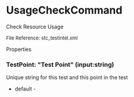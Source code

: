 # UsageCheckCommand

Check Resource Usage

<font size="2">File Reference: stc_testintel.xml</font>

<text>Properties</text>

### TestPoint: "Test Point" (input:string)

Unique string for this test and this point in the test

* default - 
